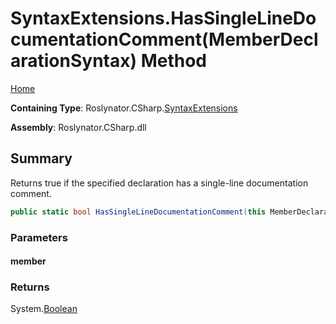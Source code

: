 <a name="_top"></a>

# SyntaxExtensions\.HasSingleLineDocumentationComment\(MemberDeclarationSyntax\) Method

[Home](../../../../README.md#_top)

**Containing Type**: Roslynator\.CSharp\.[SyntaxExtensions](../README.md#_top)

**Assembly**: Roslynator\.CSharp\.dll

## Summary

Returns true if the specified declaration has a single\-line documentation comment\.

```csharp
public static bool HasSingleLineDocumentationComment(this MemberDeclarationSyntax member)
```

### Parameters

#### member

### Returns

System\.[Boolean](https://docs.microsoft.com/en-us/dotnet/api/system.boolean)

